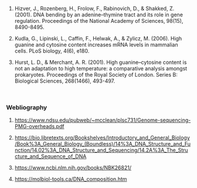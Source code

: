 1.	Hizver, J., Rozenberg, H., Frolow, F., Rabinovich, D., & Shakked, Z. (2001). DNA bending by an adenine–thymine tract and its role in gene regulation. Proceedings of the National Academy of Sciences, 98(15), 8490-8495.

2.	Kudla, G., Lipinski, L., Caffin, F., Helwak, A., & Zylicz, M. (2006). High guanine and cytosine content increases mRNA levels in mammalian cells. PLoS biology, 4(6), e180.

3.	Hurst, L. D., & Merchant, A. R. (2001). High guanine–cytosine content is not an adaptation to high temperature: a comparative analysis amongst prokaryotes. Proceedings of the Royal Society of London. Series B: Biological Sciences, 268(1466), 493-497.

&nbsp;

### Webliography

1.	https://www.ndsu.edu/pubweb/~mcclean/plsc731/Genome-sequencing-PMG-overheads.pdf 

2.	https://bio.libretexts.org/Bookshelves/Introductory_and_General_Biology/Book%3A_General_Biology_(Boundless)/14%3A_DNA_Structure_and_Function/14.02%3A_DNA_Structure_and_Sequencing/14.2A%3A_The_Structure_and_Sequence_of_DNA

3.	https://www.ncbi.nlm.nih.gov/books/NBK26821/

4.	https://molbiol-tools.ca/DNA_composition.htm 

